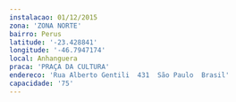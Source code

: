 ```yaml
---
instalacao: 01/12/2015
zona: 'ZONA NORTE'
bairro: Perus
latitude: '-23.428841'
longitude: '-46.7947174'
local: Anhanguera
praca: 'PRAÇA DA CULTURA'
endereco: 'Rua Alberto Gentili  431  São Paulo  Brasil'
capacidade: '75'
---
```

